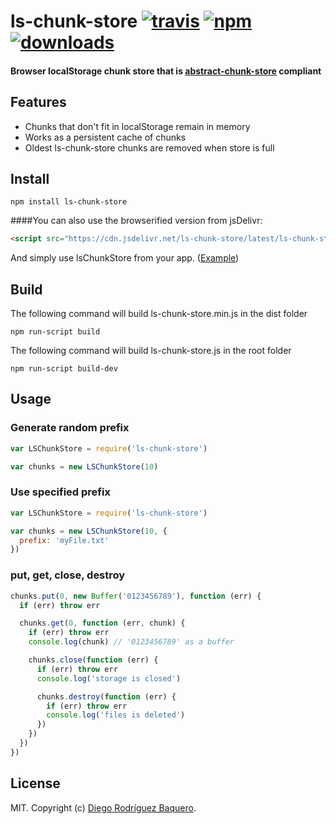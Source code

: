 # ls-chunk-store [![travis][travis-image]][travis-url] [![npm][npm-image]][npm-url] [![downloads][downloads-image]][downloads-url]
                 
[travis-image]: https://img.shields.io/travis/DiegoRBaquero/ls-chunk-store.svg?style=flat
[travis-url]: https://travis-ci.org/DiegoRBaquero/ls-chunk-store
[npm-image]: https://img.shields.io/npm/v/ls-chunk-store.svg?style=flat
[npm-url]: https://npmjs.org/package/ls-chunk-store
[downloads-image]: https://img.shields.io/npm/dm/ls-chunk-store.svg?style=flat
[downloads-url]: https://npmjs.org/package/ls-chunk-store

#### Browser localStorage chunk store that is [abstract-chunk-store](https://github.com/mafintosh/abstract-chunk-store) compliant

## Features

- Chunks that don't fit in localStorage remain in memory
- Works as a persistent cache of chunks
- Oldest ls-chunk-store chunks are removed when store is full

## Install

```
npm install ls-chunk-store
```

####You can also use the browserified version from jsDelivr:
````html
<script src="https://cdn.jsdelivr.net/ls-chunk-store/latest/ls-chunk-store.min.js"></script>
````
And simply use lsChunkStore from your app. ([Example](https://github.com/DiegoRBaquero/BTorrent/blob/ls-chunk-store/app.coffee#L6))


## Build

The following command will build ls-chunk-store.min.js in the dist folder
```
npm run-script build
```
The following command will build ls-chunk-store.js in the root folder
```
npm run-script build-dev
```

## Usage

### Generate random prefix

``` js
var LSChunkStore = require('ls-chunk-store')

var chunks = new LSChunkStore(10)
```

### Use specified prefix

``` js
var LSChunkStore = require('ls-chunk-store')

var chunks = new LSChunkStore(10, {
  prefix: 'myFile.txt'
})
```

### put, get, close, destroy

```js
chunks.put(0, new Buffer('0123456789'), function (err) {
  if (err) throw err

  chunks.get(0, function (err, chunk) {
    if (err) throw err
    console.log(chunk) // '0123456789' as a buffer

    chunks.close(function (err) {
      if (err) throw err
      console.log('storage is closed')

      chunks.destroy(function (err) {
        if (err) throw err
        console.log('files is deleted')
      })
    })
  })
})
```

## License

MIT. Copyright (c) [Diego Rodríguez Baquero](http://diegorbaquero.com).
